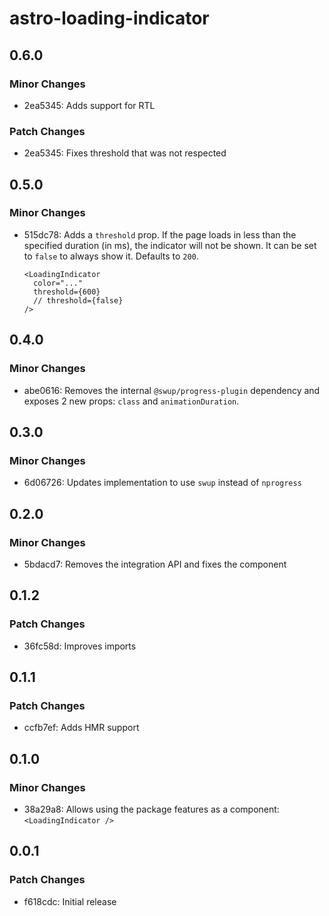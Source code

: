 # astro-loading-indicator

## 0.6.0

### Minor Changes

- 2ea5345: Adds support for RTL

### Patch Changes

- 2ea5345: Fixes threshold that was not respected

## 0.5.0

### Minor Changes

- 515dc78: Adds a `threshold` prop. If the page loads in less than the specified duration (in ms), the indicator will not be shown. It can be set to `false` to always show it. Defaults to `200`.

  ```tsx
  <LoadingIndicator
    color="..."
    threshold={600}
    // threshold={false}
  />
  ```

## 0.4.0

### Minor Changes

- abe0616: Removes the internal `@swup/progress-plugin` dependency and exposes 2 new props: `class` and `animationDuration`.

## 0.3.0

### Minor Changes

- 6d06726: Updates implementation to use `swup` instead of `nprogress`

## 0.2.0

### Minor Changes

- 5bdacd7: Removes the integration API and fixes the component

## 0.1.2

### Patch Changes

- 36fc58d: Improves imports

## 0.1.1

### Patch Changes

- ccfb7ef: Adds HMR support

## 0.1.0

### Minor Changes

- 38a29a8: Allows using the package features as a component: `<LoadingIndicator />`

## 0.0.1

### Patch Changes

- f618cdc: Initial release
